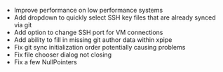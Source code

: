 - Improve performance on low performance systems
- Add dropdown to quickly select SSH key files that are already synced via git
- Add option to change SSH port for VM connections
- Add ability to fill in missing git author data within xpipe
- Fix git sync initialization order potentially causing problems
- Fix file chooser dialog not closing
- Fix a few NullPointers
